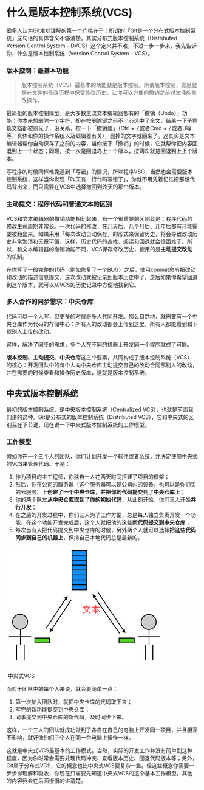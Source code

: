 # 什么是版本控制系统(VCS)



很多人认为Git难以理解的第一个门槛在于：所谓的「Git是一个分布式版本控制系统」这句话的具体含义不够清楚。其实分布式版本控制系统（Distributed Version Control System - DVCS）这个定义并不难，不过一步一步来，我先告诉你，什么是版本控制系统（Version Control System - VCS）。



### 版本控制：最基本功能

> 版本控制系统（VCS）最基本的功能就是版本控制。所谓版本控制，意思就是在文件的修改历程中保留修改历史。让你可以方便的撤销之前对文件的修改操作。

最简化的版本控制模型，是大多数主流文本编辑器都有的「撤销（Undo）」功能：你本来想删除一个字符，却在按删除键之前不小心选中了全文，结果一下子整篇文档都被删光了，没关系，按一下「撤销建」（Ctrl + Z或者Cmd + Z或者U等等，具体和你的操作系统以及编辑器有关），删掉的文字就回来了。这其实是文本编辑器帮你自动保存了之前的内容，当你按下「撤销」的时候，它就帮你把内容回退到上一个状态；同理，按一次是回退岛上一个版本，按两次就是回退到上上个版本。



写程序的时候同样难免遇到「写错」的情况，所以程序VSC，当然也会需要版本控制系统，这样当你发现「昨天有一行代码写错了」，你就不用凭着记忆把那段代码背出来，而只需要在VCS中选择撤回到昨天的那个版本。



### 主动提交：程序代码和普通文本的区别



VCS和文本编辑器的撤销功能相比起来，有一个很重要的区别就是：程序代码的修改生命周期非常长。一次代码的修改，在几天后、几个月后、几年后都有可能需要被翻出来。如果采用「每次改动自动保存」的形式来保留历史，将会导致改动历史非常繁琐和无章可循，这样，历史代码的查找、阅读和回退就会很困难了。所以，和文本编辑器的撤销功能不同，VCS保存修改历史，使用的是**主动提交改动**的机制。



在你写了一段完整的代码（例如修复了一个BUG）之后，使用commit命令把改动和改动的描述信息提交，这次改动就被记录到版本历史中了。之后如果你希望回退到这个版本，就可以从VCS的历史记录中方便地找到它。



### 多人合作的同步需求：中央仓库

代码可以一个人写，但更多的时候是多人共同开发。那么自然地，就需要有一个中央仓库作为代码的存储中心：所有人的改动都会上传到这里，所有人都能看到和下载别人上传的改动。



这样，解决了同步的需求，多个人在不同的机器上开发同一个程序就成了可能。



**版本控制、主动提交、中央仓库**这三个要素，共同构成了版本控制系统（VCS）的核心：开发团队中的每个人向中央仓库主动提交自己的改动合同部别人的改动，并在需要的时候查看和操作历史版本，这就是版本控制系统。



## 中央式版本控制系统

最初的版本控制系统，是中央版本控制系统（Centralized VCS），也就是前面我们讲的这种。Git是分布式的版本控制系统（Distributed VCS），它和中央式的区别我在下节说，现在说一下中央式版本控制系统的工作模型。

### 工作模型

假如你在一个三个人的团队，你们计划开发一个软件或者系统，并决定使用中央式的VCS来管理代码。于是：

1. 作为项目的主工程师，你独自一人花两天时间搭建了项目的框架；
2. 然后，你在公司的服务器（这个服务器可以是公司内的设备，也可以是你们买的云服务）上**创建了一个中央仓库，并把你的代码提交到了中央仓库上**；
3. 你的两个队友**从中央仓库取到了你的初始代码**，从此刻开始，你们三人开始**并行开发**；
4. 在之后的开发过程中，你们三人为了工作方便，总是每人独立负责开发一个功能，在这个功能开发完成后，这个人就把他的这些**新代码提交到中央仓库**；
5. 每次当有人把代码提交到中央仓库的时候，另外两个人就可以选择**把这些代码同步到自己的机器上**，保持自己本地代码总是最新的。

![](./images/image01.png)



​                                                                                      中央式VCS

而对于团队中的每个人来说，就会更简单一点：

1. 第一次加入团队时，就把中央仓库的代码取下来；
2. 写完的新功能提交到中央仓库；
3. 同事提交到中央仓库的新代码，及时同步下来。

这样，一个三人的团队就成功做到了各自在自己的电脑上开发同一项目，并且相互不影响，就好像你们三个人在同一台电脑上操作一样。



这就是中央式VCS最基本的工作模式。当然，实际的开发工作并没有简单到这种程度，因为你时常会需要处理代码冲突、查看版本历史、回退代码版本等；另外，Git属于分布式VCS，它的概念也比中央式VCS要复杂一些。但这些概念你需要一步步得理解和吸收，你现在只需要先知道中央式VCS的这个基本工作模型，其他的内容我会在后面慢慢的讲清楚。